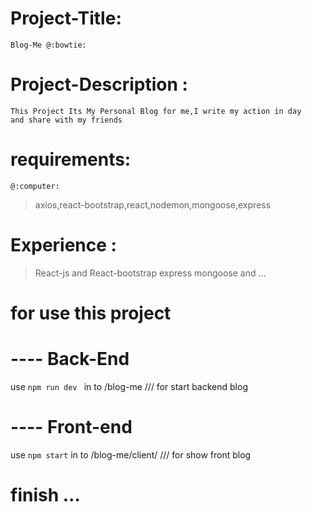 # Project-Title:

    Blog-Me @:bowtie:

# Project-Description :

    This Project Its My Personal Blog for me,I write my action in day
    and share with my friends

# requirements:

    @:computer:

> axios,react-bootstrap,react,nodemon,mongoose,express

# Experience :

> React-js and React-bootstrap express mongoose and ...

# for use this project

# ---- Back-End

use `npm run dev ` in to /blog-me /// for start backend blog

# ---- Front-end

use `npm start` in to /blog-me/client/ /// for show front blog

# finish ...
